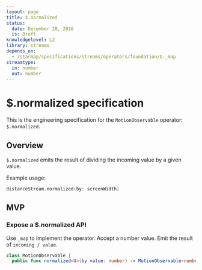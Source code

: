 ```yaml
---
layout: page
title: $.normalized
status:
  date: December 28, 2016
  is: Draft
knowledgelevel: L2
library: streams
depends_on:
  - /starmap/specifications/streams/operators/foundation/$._map
streamtype:
  in: number
  out: number
---
```


# $.normalized specification

This is the engineering specification for the `MotionObservable` operator: `$.normalized`.

## Overview

`$.normalized` emits the result of dividing the incoming value by a given value.

Example usage:

```swift
distanceStream.normalized(by: screenWidth)
```

## MVP

### Expose a $.normalized API

Use `_map` to implement the operator. Accept a number value. Emit the result of `incoming / value`.

```swift
class MotionObservable {
  public func normalized<U>(by value: number) -> MotionObservable<number>
```
